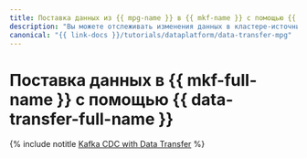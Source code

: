 ```yaml
---
title: Поставка данных из {{ mpg-name }} в {{ mkf-name }} с помощью {{ data-transfer-full-name }}"
description: "Вы можете отслеживать изменения данных в кластере-источнике {{ mpg-name }} и отправлять их в кластер-приемник {{ mkf-name }} по технологии Change Data Capture с помощью сервиса {{ data-transfer-name }}."
canonical: "{{ link-docs }}/tutorials/dataplatform/data-transfer-mpg"
---
```


# Поставка данных в {{ mkf-full-name }} с помощью {{ data-transfer-full-name }}

{% include notitle [Kafka CDC with Data Transfer](../../_tutorials/dataplatform/data-transfer-mpg.md) %}
